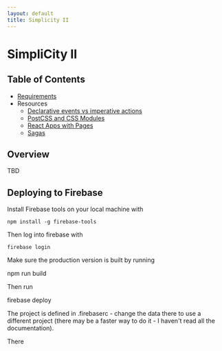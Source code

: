 ```yaml
---
layout: default
title: Simplicity II
---
```

# SimpliCity II

## Table of Contents

- [Requirements](./requirements/README.md)
- Resources
  - [Declarative events vs imperative actions](./resources-literature-concepts/declarative-events-vs-imperative-actions.md)
  - [PostCSS and CSS Modules](./resources-literature-concepts/postcss-and-css-modules.md)
  - [React Apps with Pages](./resources-literature-concepts/react-apps-with-pages.md)
  - [Sagas](./resources-literature-concepts/sagas)


## Overview

TBD

## Deploying to Firebase

Install Firebase tools on your local machine with

    npm install -g firebase-tools

Then log into firebase with

    firebase login

Make sure the production version is built by running

  npm run build

Then run

  firebase deploy

The project is defined in .firebaserc - change the data there to use a different project (there may be a faster way to do it - I haven't read all the documentation).

There
